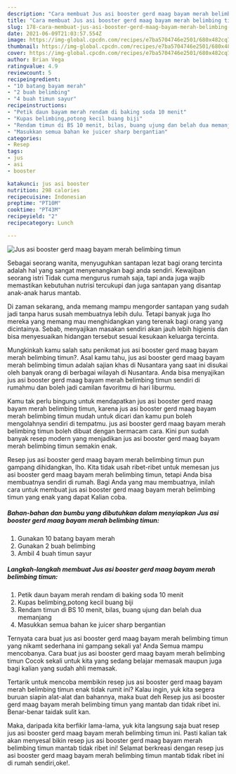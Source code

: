 ```yaml
---
description: "Cara membuat Jus asi booster gerd maag bayam merah belimbing timun yang lezat Untuk Jualan"
title: "Cara membuat Jus asi booster gerd maag bayam merah belimbing timun yang lezat Untuk Jualan"
slug: 178-cara-membuat-jus-asi-booster-gerd-maag-bayam-merah-belimbing-timun-yang-lezat-untuk-jualan
date: 2021-06-09T21:03:57.554Z
image: https://img-global.cpcdn.com/recipes/e7ba5704746e2501/680x482cq70/jus-asi-booster-gerd-maag-bayam-merah-belimbing-timun-foto-resep-utama.jpg
thumbnail: https://img-global.cpcdn.com/recipes/e7ba5704746e2501/680x482cq70/jus-asi-booster-gerd-maag-bayam-merah-belimbing-timun-foto-resep-utama.jpg
cover: https://img-global.cpcdn.com/recipes/e7ba5704746e2501/680x482cq70/jus-asi-booster-gerd-maag-bayam-merah-belimbing-timun-foto-resep-utama.jpg
author: Brian Vega
ratingvalue: 4.9
reviewcount: 5
recipeingredient:
- "10 batang bayam merah"
- "2 buah belimbing"
- "4 buah timun sayur"
recipeinstructions:
- "Petik daun bayam merah rendam di baking soda 10 menit"
- "Kupas belimbing,potong kecil buang biji"
- "Rendam timun di BS 10 menit, bilas, buang ujung dan belah dua memanjang"
- "Masukkan semua bahan ke juicer sharp bergantian"
categories:
- Resep
tags:
- jus
- asi
- booster

katakunci: jus asi booster 
nutrition: 298 calories
recipecuisine: Indonesian
preptime: "PT10M"
cooktime: "PT43M"
recipeyield: "2"
recipecategory: Lunch

---
```



![Jus asi booster gerd maag bayam merah belimbing timun](https://img-global.cpcdn.com/recipes/e7ba5704746e2501/680x482cq70/jus-asi-booster-gerd-maag-bayam-merah-belimbing-timun-foto-resep-utama.jpg)

Sebagai seorang wanita, menyuguhkan santapan lezat bagi orang tercinta adalah hal yang sangat menyenangkan bagi anda sendiri. Kewajiban seorang istri Tidak cuma mengurus rumah saja, tapi anda juga wajib memastikan kebutuhan nutrisi tercukupi dan juga santapan yang disantap anak-anak harus mantab.

Di zaman  sekarang, anda memang mampu mengorder santapan yang sudah jadi tanpa harus susah membuatnya lebih dulu. Tetapi banyak juga lho mereka yang memang mau menghidangkan yang terenak bagi orang yang dicintainya. Sebab, menyajikan masakan sendiri akan jauh lebih higienis dan bisa menyesuaikan hidangan tersebut sesuai kesukaan keluarga tercinta. 



Mungkinkah kamu salah satu penikmat jus asi booster gerd maag bayam merah belimbing timun?. Asal kamu tahu, jus asi booster gerd maag bayam merah belimbing timun adalah sajian khas di Nusantara yang saat ini disukai oleh banyak orang di berbagai wilayah di Nusantara. Anda bisa menyajikan jus asi booster gerd maag bayam merah belimbing timun sendiri di rumahmu dan boleh jadi camilan favoritmu di hari liburmu.

Kamu tak perlu bingung untuk mendapatkan jus asi booster gerd maag bayam merah belimbing timun, karena jus asi booster gerd maag bayam merah belimbing timun mudah untuk dicari dan kamu pun boleh mengolahnya sendiri di tempatmu. jus asi booster gerd maag bayam merah belimbing timun boleh dibuat dengan bermacam cara. Kini pun sudah banyak resep modern yang menjadikan jus asi booster gerd maag bayam merah belimbing timun semakin enak.

Resep jus asi booster gerd maag bayam merah belimbing timun pun gampang dihidangkan, lho. Kita tidak usah ribet-ribet untuk memesan jus asi booster gerd maag bayam merah belimbing timun, tetapi Anda bisa membuatnya sendiri di rumah. Bagi Anda yang mau membuatnya, inilah cara untuk membuat jus asi booster gerd maag bayam merah belimbing timun yang enak yang dapat Kalian coba.

<!--inarticleads1-->

##### Bahan-bahan dan bumbu yang dibutuhkan dalam menyiapkan Jus asi booster gerd maag bayam merah belimbing timun:

1. Gunakan 10 batang bayam merah
1. Gunakan 2 buah belimbing
1. Ambil 4 buah timun sayur




<!--inarticleads2-->

##### Langkah-langkah membuat Jus asi booster gerd maag bayam merah belimbing timun:

1. Petik daun bayam merah rendam di baking soda 10 menit
1. Kupas belimbing,potong kecil buang biji
1. Rendam timun di BS 10 menit, bilas, buang ujung dan belah dua memanjang
1. Masukkan semua bahan ke juicer sharp bergantian




Ternyata cara buat jus asi booster gerd maag bayam merah belimbing timun yang nikamt sederhana ini gampang sekali ya! Anda Semua mampu mencobanya. Cara buat jus asi booster gerd maag bayam merah belimbing timun Cocok sekali untuk kita yang sedang belajar memasak maupun juga bagi kalian yang sudah ahli memasak.

Tertarik untuk mencoba membikin resep jus asi booster gerd maag bayam merah belimbing timun enak tidak rumit ini? Kalau ingin, yuk kita segera buruan siapin alat-alat dan bahannya, maka buat deh Resep jus asi booster gerd maag bayam merah belimbing timun yang mantab dan tidak ribet ini. Benar-benar taidak sulit kan. 

Maka, daripada kita berfikir lama-lama, yuk kita langsung saja buat resep jus asi booster gerd maag bayam merah belimbing timun ini. Pasti kalian tak akan menyesal bikin resep jus asi booster gerd maag bayam merah belimbing timun mantab tidak ribet ini! Selamat berkreasi dengan resep jus asi booster gerd maag bayam merah belimbing timun mantab tidak ribet ini di rumah sendiri,oke!.

